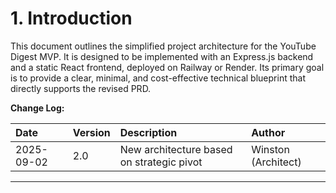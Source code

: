 # **1. Introduction**

This document outlines the simplified project architecture for the YouTube Digest MVP. It is designed to be implemented with an Express.js backend and a static React frontend, deployed on Railway or Render. Its primary goal is to provide a clear, minimal, and cost-effective technical blueprint that directly supports the revised PRD.

**Change Log:**

| Date       | Version | Description                               | Author            |
| :--------- | :------ | :---------------------------------------- | :---------------- |
| 2025-09-02 | 2.0     | New architecture based on strategic pivot | Winston (Architect) |

---
